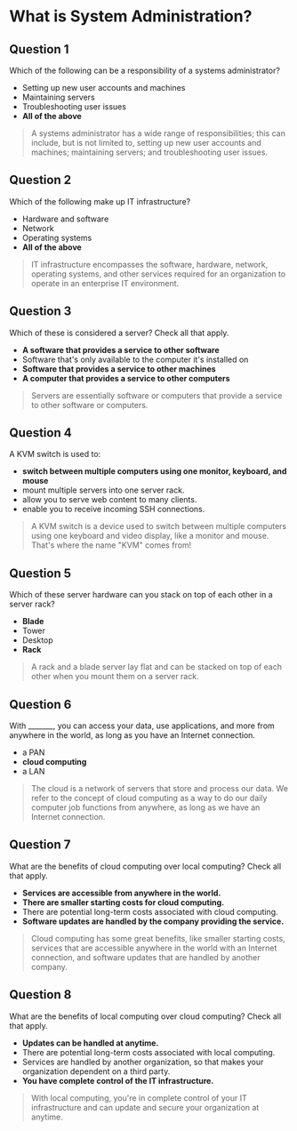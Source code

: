 # What is System Administration?

## Question 1

Which of the following can be a responsibility of a systems administrator?

* Setting up new user accounts and machines
* Maintaining servers
* Troubleshooting user issues
* **All of the above**

> A systems administrator has a wide range of responsibilities; this can include, but is not limited to, setting up new user accounts and machines; maintaining servers; and troubleshooting user issues.

## Question 2

Which of the following make up IT infrastructure?

* Hardware and software
* Network
* Operating systems
* **All of the above**

> IT infrastructure encompasses the software, hardware, network, operating systems, and other services required for an organization to operate in an enterprise IT environment.

## Question 3

Which of these is considered a server? Check all that apply.

* **A software that provides a service to other software**
* Software that's only available to the computer it's installed on
* **Software that provides a service to other machines**
* **A computer that provides a service to other computers**

> Servers are essentially software or computers that provide a service to other software or computers.

## Question 4

A KVM switch is used to:

* **switch between multiple computers using one monitor, keyboard, and mouse**
* mount multiple servers into one server rack.
* allow you to serve web content to many clients.
* enable you to receive incoming SSH connections.

> A KVM switch is a device used to switch between multiple computers using one keyboard and video display, like a monitor and mouse. That's where the name "KVM" comes from!

## Question 5

Which of these server hardware can you stack on top of each other in a server rack?

* **Blade**
* Tower
* Desktop
* **Rack**

> A rack and a blade server lay flat and can be stacked on top of each other when you mount them on a server rack.

## Question 6

With _______, you can access your data, use applications, and more from anywhere in the world, as long as you have an Internet connection.

* a PAN
* **cloud computing**
* a LAN

> The cloud is a network of servers that store and process our data. We refer to the concept of cloud computing as a way to do our daily computer job functions from anywhere, as long as we have an Internet connection.

## Question 7

What are the benefits of cloud computing over local computing? Check all that apply.

* **Services are accessible from anywhere in the world.**
* **There are smaller starting costs for cloud computing.**
* There are potential long-term costs associated with cloud computing.
* **Software updates are handled by the company providing the service.**

> Cloud computing has some great benefits, like smaller starting costs, services that are accessible anywhere in the world with an Internet connection, and software updates that are handled by another company.

## Question 8

What are the benefits of local computing over cloud computing? Check all that apply.

* **Updates can be handled at anytime.**
* There are potential long-term costs associated with local computing.
* Services are handled by another organization, so that makes your organization dependent on a third party.
* **You have complete control of the IT infrastructure.**

> With local computing, you're in complete control of your IT infrastructure and can update and secure your organization at anytime.